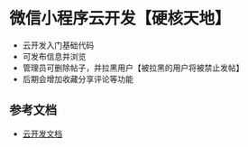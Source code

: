 # 微信小程序云开发【硬核天地】

- 云开发入门基础代码
- 可发布信息并浏览
- 管理员可删除帖子，并拉黑用户【被拉黑的用户将被禁止发帖】
- 后期会增加收藏分享评论等功能

## 参考文档

- [云开发文档](https://developers.weixin.qq.com/miniprogram/dev/wxcloud/basis/getting-started.html)

